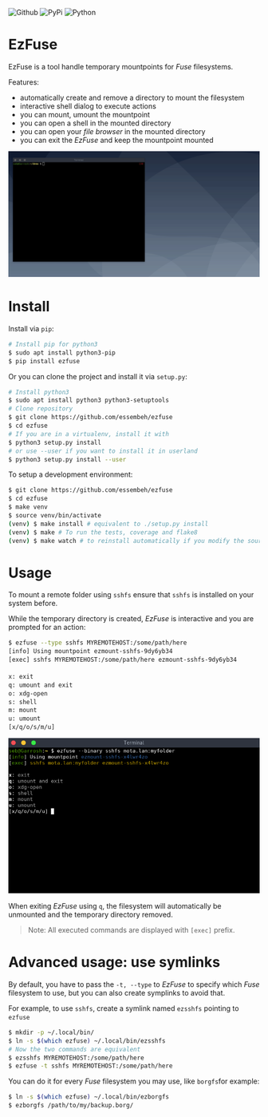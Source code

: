 
![Github](https://img.shields.io/github/tag/essembeh/ezfuse.svg)
![PyPi](https://img.shields.io/pypi/v/ezfuse.svg)
![Python](https://img.shields.io/pypi/pyversions/ezfuse.svg)



# EzFuse

EzFuse is a tool handle temporary mountpoints for *Fuse* filesystems.

Features:
- automatically create and remove a directory to mount the filesystem
- interactive shell dialog to execute actions
- you can mount, umount the mountpoint 
- you can open a shell in the mounted directory
- you can open your *file browser* in the mounted directory
- you can exit the *EzFuse*  and keep the mountpoint mounted

![demo.gif](images/demo.gif)


# Install

Install via `pip`:

```sh
# Install pip for python3
$ sudo apt install python3-pip
$ pip install ezfuse
```

Or you can clone the project and install it via `setup.py`:

```sh
# Install python3
$ sudo apt install python3 python3-setuptools
# Clone repository
$ git clone https://github.com/essembeh/ezfuse
$ cd ezfuse
# If you are in a virtualenv, install it with
$ python3 setup.py install
# or use --user if you want to install it in userland
$ python3 setup.py install --user
```

To setup a development environment:

```sh
$ git clone https://github.com/essembeh/ezfuse
$ cd ezfuse
$ make venv
$ source venv/bin/activate
(venv) $ make install # equivalent to ./setup.py install
(venv) $ make # To run the tests, coverage and flake8
(venv) $ make watch # to reinstall automatically if you modify the source code
```

# Usage

To mount a remote folder using `sshfs` ensure that `sshfs` is installed on your system before.

While the temporary directory is created, *EzFuse* is interactive and you are prompted for an action:
```sh
$ ezfuse --type sshfs MYREMOTEHOST:/some/path/here
[info] Using mountpoint ezmount-sshfs-9dy6yb34
[exec] sshfs MYREMOTEHOST:/some/path/here ezmount-sshfs-9dy6yb34

x: exit
q: umount and exit
o: xdg-open
s: shell
m: mount
u: umount
[x/q/o/s/m/u] 

```
![dialog.png](images/dialog.png)


When exiting *EzFuse* using `q`, the filesystem will automatically be unmounted and the temporary directory removed.

> Note: All executed commands are displayed with `[exec]` prefix.


# Advanced usage: use symlinks

By default, you have to pass the `-t, --type` to *EzFuse* to specify which *Fuse* filesystem to use, but you can also create symplinks to avoid that.

For example, to use `sshfs`, create a symlink named `ezsshfs` pointing to `ezfuse` 

```sh
$ mkdir -p ~/.local/bin/
$ ln -s $(which ezfuse) ~/.local/bin/ezsshfs
# Now the two commands are equivalent
$ ezsshfs MYREMOTEHOST:/some/path/here
$ ezfuse -t sshfs MYREMOTEHOST:/some/path/here
```

You can do it for every *Fuse* filesystem you may use, like `borgfs`for example:

```sh
$ ln -s $(which ezfuse) ~/.local/bin/ezborgfs
$ ezborgfs /path/to/my/backup.borg/
```

